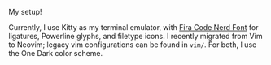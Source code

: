My setup!

Currently, I use Kitty as my terminal emulator, with [Fira Code Nerd
Font](https://github.com/ryanoasis/nerd-fonts/tree/master/patched-fonts/FiraCode/)
for ligatures, Powerline glyphs, and filetype icons. I recently migrated
from Vim to Neovim; legacy vim configurations can be found in `vim/`.
For both, I use the One Dark color scheme.
